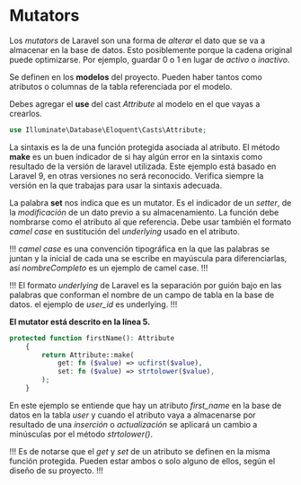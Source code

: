 # Mutators

Los _mutators_ de Laravel son una forma de _alterar_ el dato que se va a almacenar en la base de datos. Esto posiblemente porque la cadena original puede optimizarse. Por ejemplo, guardar 0 o 1 en lugar de _activo_ o _inactivo_.

Se definen en los __modelos__ del proyecto. Pueden haber tantos como atributos o columnas de la tabla referenciada por el modelo. 

Debes agregar el __use__ del cast _Attribute_ al modelo en el que vayas a crearlos.

```php #  
use Illuminate\Database\Eloquent\Casts\Attribute;

```

La sintaxis es la de una función protegida asociada al atributo. El método __make__ es un buen indicador de si hay algún error en la sintaxis como resultado de la versión de laravel utilizada. Este ejemplo está basado en Laravel 9, en otras versiones no será reconocido. Verifica siempre la versión en la que trabajas para usar la sintaxis adecuada.

La palabra __set__ nos indica que es un mutator. Es el indicador de un _setter_, de la _modificación_ de un dato previo a su almacenamiento. La función debe nombrarse como el atributo al que referencia. Debe usar también el formato _camel case_ en sustitución del _underlying_ usado en el atributo.

!!!
_camel case_ es una convención tipográfica en la que las palabras se juntan y la inicial de cada una se escribe en mayúscula para diferenciarlas, así _nombreCompleto_ es un ejemplo de camel case. 
!!!

!!!
El formato _underlying_ de Laravel es la separación por guión bajo en las palabras que conforman el nombre de un campo de tabla en la base de datos. el ejemplo de _user_id_ es underlying.
!!!

__El mutator está descrito en la línea 5.__

```php #
protected function firstName(): Attribute
    {
        return Attribute::make(
            get: fn ($value) => ucfirst($value),
            set: fn ($value) => strtolower($value),
        );
    }
```

En este ejemplo se entiende que hay un atributo _first_name_ en la base de datos en la tabla _user_ y cuando el atributo vaya a almacenarse por resultado de una _inserción_ o _actualización_ se aplicará un cambio a minúsculas por el método _strtolower()_.

!!!
Es de notarse que el _get_ y _set_ de un atributo se definen en la misma función protegida. Pueden estar ambos o solo alguno de ellos, según el diseño de su proyecto.
!!!